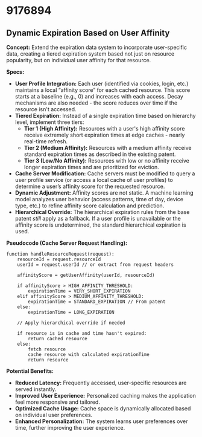 # 9176894

## Dynamic Expiration Based on User Affinity

**Concept:** Extend the expiration data system to incorporate user-specific data, creating a tiered expiration system based not just on resource popularity, but on individual user affinity for that resource.

**Specs:**

*   **User Profile Integration:** Each user (identified via cookies, login, etc.) maintains a local “affinity score” for each cached resource. This score starts at a baseline (e.g., 0) and increases with each access. Decay mechanisms are also needed - the score reduces over time if the resource isn't accessed.
*   **Tiered Expiration:**  Instead of a single expiration time based on hierarchy level, implement three tiers:
    *   **Tier 1 (High Affinity):**  Resources with a user's high affinity score receive extremely short expiration times at edge caches - nearly real-time refresh.
    *   **Tier 2 (Medium Affinity):**  Resources with a medium affinity receive standard expiration times as described in the existing patent.
    *   **Tier 3 (Low/No Affinity):** Resources with low or no affinity receive longer expiration times and are prioritized for eviction.
*   **Cache Server Modification:** Cache servers must be modified to query a user profile service (or access a local cache of user profiles) to determine a user’s affinity score for the requested resource.
*   **Dynamic Adjustment:** Affinity scores are not static. A machine learning model analyzes user behavior (access patterns, time of day, device type, etc.) to refine affinity score calculation and prediction.
*   **Hierarchical Override:** The hierarchical expiration rules from the base patent *still* apply as a fallback. If a user profile is unavailable or the affinity score is undetermined, the standard hierarchical expiration is used.

**Pseudocode (Cache Server Request Handling):**

```
function handleResourceRequest(request):
    resourceId = request.resourceId
    userId = request.userId // or extract from request headers

    affinityScore = getUserAffinity(userId, resourceId)

    if affinityScore > HIGH_AFFINITY_THRESHOLD:
        expirationTime = VERY_SHORT_EXPIRATION
    elif affinityScore > MEDIUM_AFFINITY_THRESHOLD:
        expirationTime = STANDARD_EXPIRATION // From patent
    else:
        expirationTime = LONG_EXPIRATION

    // Apply hierarchical override if needed

    if resource is in cache and time hasn't expired:
        return cached resource
    else:
        fetch resource
        cache resource with calculated expirationTime
        return resource
```

**Potential Benefits:**

*   **Reduced Latency:**  Frequently accessed, user-specific resources are served instantly.
*   **Improved User Experience:**  Personalized caching makes the application feel more responsive and tailored.
*   **Optimized Cache Usage:**  Cache space is dynamically allocated based on individual user preferences.
*   **Enhanced Personalization:**  The system learns user preferences over time, further improving the user experience.